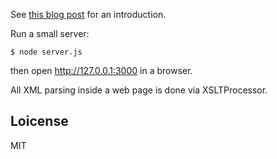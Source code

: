 See [this blog post][] for an introduction.

Run a small server:

    $ node server.js

then open http://127.0.0.1:3000 in a browser.

All XML parsing inside a web page is done via XSLTProcessor.

## Loicense

MIT

[this blog post]: https://sigwait.org/~alex/blog/2023/02/06/nokogiri-vs-xsltproc.html
